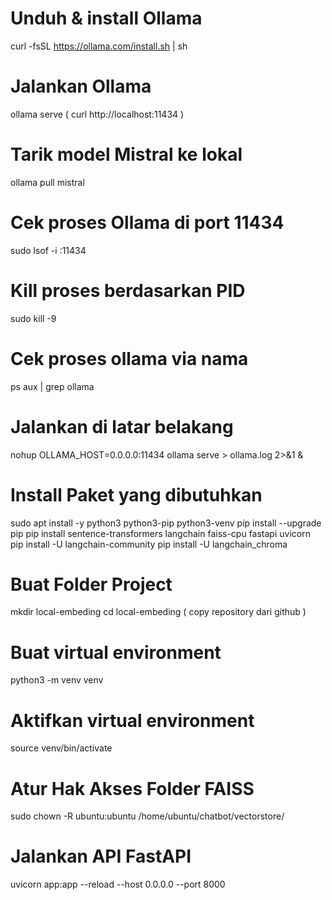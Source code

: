 # Unduh & install Ollama
curl -fsSL https://ollama.com/install.sh | sh

# Jalankan Ollama
ollama serve
( curl http://localhost:11434 )

# Tarik model Mistral ke lokal
ollama pull mistral

# Cek proses Ollama di port 11434
sudo lsof -i :11434

# Kill proses berdasarkan PID
sudo kill -9 <PID>

# Cek proses ollama via nama
ps aux | grep ollama

# Jalankan di latar belakang 
nohup OLLAMA_HOST=0.0.0.0:11434 ollama serve > ollama.log 2>&1 &

# Install Paket yang dibutuhkan 
sudo apt install -y python3 python3-pip python3-venv
pip install --upgrade pip
pip install sentence-transformers langchain faiss-cpu fastapi uvicorn
pip install -U langchain-community
pip install -U langchain_chroma

# Buat Folder Project
mkdir local-embeding
cd local-embeding
( copy repository dari github )

# Buat virtual environment
python3 -m venv venv

# Aktifkan virtual environment
source venv/bin/activate

# Atur Hak Akses Folder FAISS
sudo chown -R ubuntu:ubuntu /home/ubuntu/chatbot/vectorstore/

# Jalankan API FastAPI
uvicorn app:app --reload --host 0.0.0.0 --port 8000



